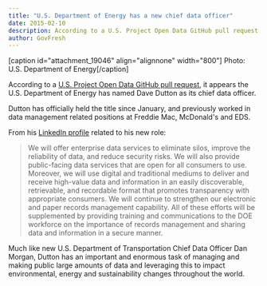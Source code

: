 ```yaml
---
title: "U.S. Department of Energy has a new chief data officer"
date: 2015-02-10
description: According to a U.S. Project Open Data GitHub pull request, it appears the U.S. Department of Energy has named Dave Dutton as its chief data officer.
author: GovFresh
---
```


[caption id="attachment_19046" align="alignnone" width="800"] Photo: U.S. Department of Energy[/caption]

According to a <a href="https://github.com/project-open-data/project-open-data.github.io/pull/440/files#diff-0">U.S. Project Open Data GitHub pull request</a>, it appears the U.S. Department of Energy has named Dave Dutton as its chief data officer.

Dutton has officially held the title since January, and previously worked in data management related positions at Freddie Mac, McDonald's and EDS.

From his <a href="https://www.linkedin.com/in/dedrm">LinkedIn profile</a> related to his new role:

<blockquote>We will offer enterprise data services to eliminate silos, improve the reliability of data, and reduce security risks. We will also provide public-facing data services that are open for all consumers to use. Moreover, we will use digital and traditional mediums to deliver and receive high-value data and information in an easily discoverable, retrievable, and recordable format that promotes transparency with appropriate consumers. We will continue to strengthen our electronic and paper records management capability. All of these efforts will be supplemented by providing training and communications to the DOE workforce on the importance of records management and sharing data and information in a secure manner.
</blockquote>

Much like new U.S. Department of Transportation Chief Data Officer Dan Morgan, Dutton has an important and enormous task of managing and making public large amounts of data and leveraging this to impact environmental, energy and sustainability changes throughout the world.

